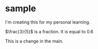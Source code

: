 # sample
I'm creating this for my personal learning.

$\frac{3}{5}$ is a fraction. It is equal to $0.6$

This is a change in the main.
